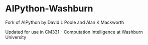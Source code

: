 # AIPython-Washburn
Fork of AIPython by David L Poole and Alan K Mackworth

Updated for use in CM331 - Computation Intelligence at Washburn University
